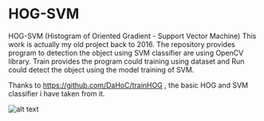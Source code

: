 # HOG-SVM

HOG-SVM (Histogram of Oriented Gradient - Support Vector Machine)
This work is actually my old project back to 2016. The repository provides program to detection the object using SVM classifier are using OpenCV library. Train provides the program could training using dataset and Run could detect the object using the model training of SVM.

Thanks to https://github.com/DaHoC/trainHOG , the basic HOG and SVM classifier i have taken from it.

![alt text](https://github.com/mifikri/HOG-SVM/blob/master/train/image3344.png)

